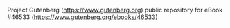Project Gutenberg (https://www.gutenberg.org) public repository for eBook #46533 (https://www.gutenberg.org/ebooks/46533)
